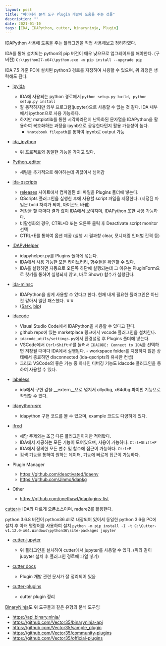 ```yaml
---
layout: post
title: "바이너리 분석 도구 Plugin 개발에 도움을 주는 것들"
description: ""
date: 2021-01-10
tags: [IDA, IDAPython, cutter, binaryninja, Plugin]
---
```


IDAPython 사용에 도움을 주는 플러그인을 직접 사용해보고 정리하였다.

IDA를 통해 설치되는 python의 pip 버전이 매우 낮으므로 업그레이드를 해야한다. (구버전)
``C:\\python27-x64\\python.exe -m pip install --upgrade pip``

IDA 7.5 기준 PC에 설치된 python3 경로를 지정하여 사용할 수 있으며, 위 과정은 생략해도 된다.

* <a href="https://github.com/eset/ipyida">ipyida</a>
    * IDA에 사용되는 python 경로에서 ``python setup.py build, python setup.py install``
    * 잘 동작하지만 외부 프로그램(jupyter)으로 사용할 수 없는 것 같다. IDA 내부에서 ipython으로 사용 가능하다.
    * 하지만 matplotlib를 통한 시각화라던지 난독화된 문자열을 IDAPython을 활용하여 복호화하는 과정을 ipynb으로 공유한다던지 활용 가능성이 높다.
        * `%notebook filepath`를 통하여 ipynb로 output 가능

* <a href="https://github.com/james91b/ida_ipython">ida_ipython</a>
    * 위 프로젝트와 동일한 기능을 가지고 있다.

* <a href="https://github.com/techbliss/Python_editor">Python_editor</a>
    * 세팅을 추가적으로 해야하는데 귀찮아서 넘어감

* <a href="https://github.com/0xeb/ida-qscripts">ida-qscripts</a>
    * <a href="https://github.com/0xeb/ida-qscripts/releases">releases</a> 사이트에서 컴파일된 dll 파일을 Plugins 폴더에 넣는다.
    * QScripts 플러그인을 실행한 후에 사용할 script 파일을 지정한다. (지정된 파일은 bold 처리가 되며, 아이콘도 바뀜)
    * 저장을 할 때마다 결과 값이 IDA에서 보여지며, IDAPython 또한 사용 가능하다.
    * 비활성화의 경우, CTRL+D 또는 오른쪽 클릭 후 Deactivate script monitor 선택
    * CTRL+E를 통하여 옵션 제공 (실행 시 결과창 clear, 모니터링 인터벌 간격 등)

* <a href="https://github.com/patois/IDAPyHelper">IDAPyHelper</a>
    * idapyhelper.py를 Plugins 폴더에 넣는다.
    * IDA에서 사용 가능한 모든 라이브러리, 함수들을 확인할 수 있다.
    * IDA를 실행하면 자동으로 오른쪽 하단에 실행되는데 그 이유는 PluginForm으로 핫키를 통하여 실행되지 않고, 바로 Show() 함수가 실행된다.

* <a href="https://github.com/arizvisa/ida-minsc">ida-minsc</a>
    * IDAPython을 쉽게 사용할 수 있다고 한다. 현재 내게 필요한 플러그인은 아닌 것 같아서 일단 패스했다. ㅎㅎ
    * (<a href="https://github.com/tmr232/Sark">Sark</a>, <a href="https://github.com/synacktiv/bip/">bip</a>)

* <a href="https://github.com/ioncodes/idacode">idacode</a>
    * Visual Studio Code에서 IDAPython을 사용할 수 있다고 한다.
    * github repo에 있는 marketplace 링크에서 vscode 플러그인을 설치한다.
    * ``idacode_utils/settings.py``에서 환경설정 후 Plugins 폴더에 넣는다.
    * VSCode에서 `Ctrl+Shift+P`를 눌러서 `IDACODE: Connect to IDA`를 선택하면 저장될 때마다 IDA에서 실행된다. - workspace folder를 지정하지 않은 상태에서 종료하면 disconnected (ida-qscripts와 유사한 컨셉)
    * 그리고 VSCode의 좋은 기능 중 하나인 디버깅 기능도 idacode 플러그인을 통하여 사용할 수 있다.

* <a href="https://github.com/a1ext/labeless">labeless</a>
    * ida에서 구한 값을 __extern__으로 넘겨서 ollydbg, x64dbg 파이썬 기능으로 작업할 수 있다.

* <a href="https://github.com/idapython/src">idapython-src</a>
    * idapython 구현 코드를 볼 수 있으며, example 코드도 다양하게 있다.

* <a href="https://github.com/Jinmo/ifred">ifred</a>
    * 해당 주제와는 조금 다른 플러그인이지만 적어봤다.
    * IDA에서 제공하는 모든 기능이 모여있으며, 사용이 가능하다. `Ctrl+Shift+P`
    * IDA에서 정의한 모든 변수 및 함수에 접근이 가능하다. `Ctrl+P`
    * 검색 기능을 통하여 원하는 데이터, 기능에 빠르게 접근이 가능하다.

* Plugin Manager
    * https://github.com/deactivated/idaenv
    * https://github.com/Jinmo/idapkg

* Other
    * https://github.com/onethawt/idaplugins-list


<a href="http://cutter.re/">cutter</a>는 IDA와 다르게 오픈소스이며, radare2를 활용한다.

python 3.6.8 버전이 python36.dll로 내장되어 있어서 동일한 python 3.6을 PC에 설치 후 아래 명령어를 사용하여 설치
``python -m pip install -I -t C:\Cutter-v1.12.0-x64.Windows\python36\site-packages jupyter``

* <a href="https://github.com/rizinorg/cutter-jupyter">cutter-jupyter</a>
    * 위 플러그인을 설치하여 cutter에서 jupyter를 사용할 수 있다. (위와 같이 jupyter 설치 후 플러그인 경로에 파일 넣기)

* <a href="https://cutter.re/docs/plugins.html">cutter docs</a>
    * Plugin 개발 관련 문서가 잘 정리되어 있음

* <a href="https://github.com/radareorg/cutter-plugins">cutter-plugins</a>
    * cutter plugin 정리

<a href="https://binary.ninja/">BinaryNinja</a>도 위 도구들과 같은 유형의 분석 도구임

* https://api.binary.ninja/
* https://github.com/Vector35/binaryninja-api
* https://github.com/Vector35/sample_plugin
* https://github.com/Vector35/community-plugins
* https://github.com/Vector35/official-plugins